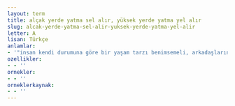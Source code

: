 ```yaml
---
layout: term
title: alçak yerde yatma sel alır, yüksek yerde yatma yel alır
slug: alcak-yerde-yatma-sel-alir-yuksek-yerde-yatma-yel-alir
letter: A
lisan: Türkçe
anlamlar:
- '"insan kendi durumuna göre bir yaşam tarzı benimsemeli, arkadaşlarını da ona göre seçmelidir" anlamında kullanılan bir söz'
ozellikler:
- - ''
ornekler:
- - ''
orneklerkaynak:
- - ''
---
```

